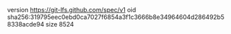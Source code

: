 version https://git-lfs.github.com/spec/v1
oid sha256:319795eec0ebd0ca7027f6854a3f1c3666b8e34964604d286492b58338acde94
size 8524
